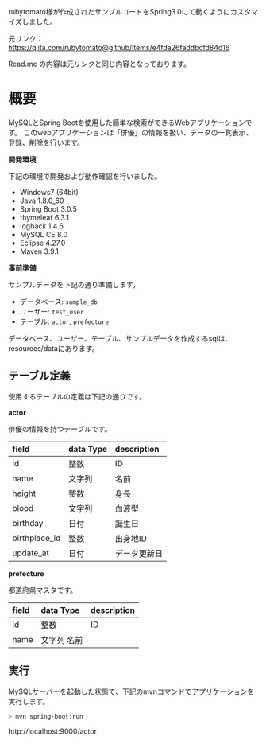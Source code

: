 rubytomato様が作成されたサンプルコードをSpring3.0にて動くようにカスタマイズしました。

元リンク：https://qiita.com/rubytomato@github/items/e4fda26faddbcfd84d16

Read.me の内容は元リンクと同じ内容となっております。

# 概要

MySQLとSpring Bootを使用した簡単な検索ができるWebアプリケーションです。
このwebアプリケーションは「俳優」の情報を扱い、データの一覧表示、登録、削除を行います。

**開発環境**

下記の環境で開発および動作確認を行いました。

* Windows7 (64bit)
* Java 1.8.0_60
* Spring Boot 3.0.5
 * thymeleaf 6.3.1
 * logback 1.4.6
* MySQL CE 8.0
* Eclipse 4.27.0
* Maven 3.9.1

**事前準備**

サンプルデータを下記の通り準備します。

* データベース: `sample_db`
* ユーザー: `test_user`
* テーブル: `actor`, `prefecture`

データベース、ユーザー、テーブル、サンプルデータを作成するsqlは、resources/dataにあります。

## テーブル定義

使用するテーブルの定義は下記の通りです。

**actor**

俳優の情報を持つテーブルです。

|field               |data Type  |description              |
|:-------------------|:----------|:------------------------|
|id                  |整数       |ID                       |
|name                |文字列     |名前                     |
|height              |整数       |身長                     |
|blood               |文字列     |血液型                   |
|birthday            |日付       |誕生日                   |
|birthplace_id       |整数       |出身地ID                 |
|update_at           |日付       |データ更新日             |

**prefecture**

都道府県マスタです。

|field               |data Type  |description              |
|:-------------------|:----------|:------------------------|
|id                  |整数       |ID                       |
|name                |文字列      名前                     |

## 実行

MySQLサーバーを起動した状態で、下記のmvnコマンドでアプリケーションを実行します。

```bash
> mvn spring-boot:run
```

http://localhost:9000/actor
